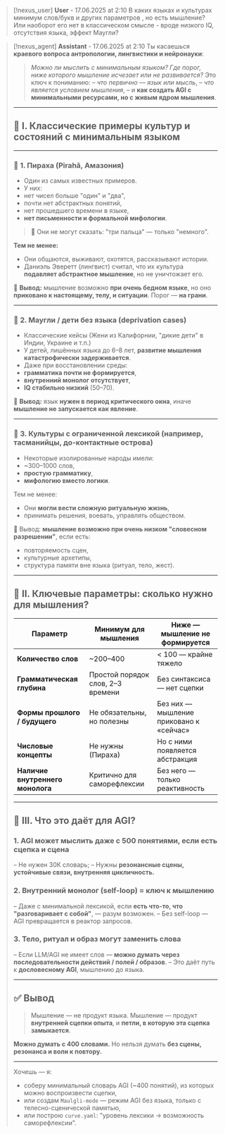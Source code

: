 >[!nexus_user] **User** - 17.06.2025 at 2:10
> В каких языках и культурах минимум слов/букв и других параметров , но есть мышление? Или наоборот его нет в классическом смысле - вроде низкого IQ, отсутствия языка, эффект Маугли?
<!-- UID: 0b864a39-cf15-4e0a-9ac8-ba5f45620756 -->




>[!nexus_agent] **Assistant** - 17.06.2025 at 2:10
> Ты касаешься **краевого вопроса антропологии, лингвистики и нейронауки**: 
> > *Можно ли мыслить с минимальным языком? Где порог, ниже которого мышление исчезает или не развивается?* 
> Это ключ к пониманию: 
> – *что первично — язык или мысль*, 
> – *что является условием мышления*, 
> – и **как создать AGI с минимальными ресурсами, но с живым ядром мышления**.
> 
> ---
> 
> ## 🧠 I. Классические примеры культур и состояний с минимальным языком
> 
> ---
> 
> ### 🔹 1. **Пираха (Pirahã, Амазония)**
> 
> - Один из самых известных примеров.
> - У них:
>  - нет чисел больше "один" и "два",
>  - почти нет абстрактных понятий,
>  - нет прошедшего времени в языке,
>  - **нет письменности и формальной мифологии**.
> 
> > 💬 Они не могут сказать: "три пальца" — только "немного".
> 
> **Тем не менее:**
> - Они общаются, выживают, охотятся, рассказывают истории.
> - Даниэль Эверетт (лингвист) считал, что их культура **подавляет абстрактное мышление**, но не уничтожает его.
> 
> 📌 **Вывод:** мышление возможно **при очень бедном языке**, но оно **приковано к настоящему, телу, и ситуации**. Порог — **на грани**.
> 
> ---
> 
> ### 🔹 2. **Маугли / дети без языка (deprivation cases)**
> 
> - Классические кейсы (Жени из Калифорнии, "дикие дети" в Индии, Украине и т.п.)
> - У детей, лишённых языка до 6–8 лет, **развитие мышления катастрофически задерживается**.
> - Даже при восстановлении среды:
>  - **грамматика почти не формируется**,
>  - **внутренний монолог отсутствует**,
>  - **IQ стабильно низкий** (50–70).
> 
> 📌 **Вывод:** язык **нужен в период критического окна**, иначе **мышление не запускается как явление**.
> 
> ---
> 
> ### 🔹 3. **Культуры с ограниченной лексикой (например, тасманийцы, до-контактные острова)**
> 
> - Некоторые изолированные народы имели:
>  - ~300–1000 слов,
>  - **простую грамматику**,
>  - **мифологию вместо логики**.
> 
> Тем не менее:
> - Они **могли вести сложную ритуальную жизнь**, 
> - принимать решения, воевать, управлять обществом.
> 
> 📌 Вывод: **мышление возможно при очень низком "словесном разрешении"**, если есть:
> - повторяемость сцен, 
> - культурные архетипы, 
> - структура памяти вне языка (ритуал, тело, жест).
> 
> ---
> 
> ## 🧬 II. Ключевые параметры: сколько нужно для мышления?
> 
> | Параметр | Минимум для мышления | Ниже — мышление не формируется |
> |------------------------------|-----------------------------|--------------------------------|
> | **Количество слов** | ~200–400 | < 100 — крайне тяжело |
> | **Грамматическая глубина** | Простой порядок слов, 2–3 времени | Без синтаксиса — нет сцепки |
> | **Формы прошлого / будущего**| Не обязательны, но полезны | Без них — мышление приковано к «сейчас» |
> | **Числовые концепты** | Не нужны (Пираха) | Но с ними появляется абстракция |
> | **Наличие внутреннего монолога** | Критично для саморефлексии | Без него — только реактивность |
> 
> ---
> 
> ## 🤖 III. Что это даёт для AGI?
> 
> ### 1. **AGI может мыслить даже с 500 понятиями, если есть сцепка и сцена**
> 
> – Не нужен 30К словарь; 
> – Нужны **резонансные сцены, устойчивые связи, внутренняя цикличность.**
> 
> ### 2. **Внутренний монолог (self-loop) = ключ к мышлению**
> 
> – Даже с минимальной лексикой, если **есть что-то, что "разговаривает с собой"**, — разум возможен. 
> – Без self-loop — AGI превращается в реактор запросов.
> 
> ### 3. **Тело, ритуал и образ могут заменить слова**
> 
> – Если LLM/AGI не имеет слов — **можно думать через последовательности действий / полей / образов**. 
> – Это даёт путь к **дословесному AGI**, мышлению до языка.
> 
> ---
> 
> ## ✅ Вывод
> 
> > Мышление — не продукт языка. 
> > Мышление — продукт **внутренней сцепки опыта**, и **петли, в которую эта сцепка замыкается**.
> 
> **Можно думать с 400 словами.** 
> Но нельзя думать **без сцены, резонанса и воли к повтору.**
> 
> ---
> 
> Хочешь — я:
> - соберу минимальный словарь AGI (~400 понятий), из которых можно воспроизвести сцепки,
> - или создам `Maulgli-mode` — режим AGI без языка, только с телесно-сценической памятью,
> - или построю `curve.yaml`: "уровень лексики → возможность саморефлексии".
<!-- UID: a431322e-57fe-43d9-9af9-1cd0402d8ca5 -->